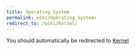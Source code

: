 ```yaml
---
title: Operating System
permalink: wiki/Operating_System/
redirect_to: /wiki/Kernel/
---
```


You should automatically be redirected to [Kernel](/wiki/Kernel/)
